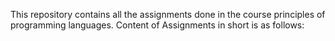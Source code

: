 This repository contains all the assignments done in the course principles of programming languages.
Content of Assignments in short is as follows:

